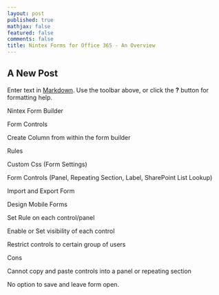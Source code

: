```yaml
---
layout: post
published: true
mathjax: false
featured: false
comments: false
title: Nintex Forms for Office 365 - An Overview
---
```

## A New Post

Enter text in [Markdown](http://daringfireball.net/projects/markdown/). Use the toolbar above, or click the **?** button for formatting help.

Nintex Form Builder 

Form Controls

Create Column from within the form builder

Rules

Custom Css (Form Settings)

Form Controls (Panel, Repeating Section, Label, SharePoint List Lookup)

Import and Export Form

Design Mobile Forms

Set Rule on each control/panel

Enable or Set visibility of each control

Restrict controls to certain group of users

Cons

Cannot copy and paste controls into a panel or repeating section

No option to save and leave form open.

